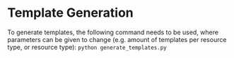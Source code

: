 # Template Generation
To generate templates, the following command needs to be used, where parameters can be given to change (e.g. amount of templates per resource type, or resource type):
```python generate_templates.py```
